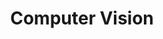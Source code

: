 ---
types: "word"

title: "Computer Vision"

categories: ['']

tags: ['Computer', 'Vision']

arabic: 'رؤية الحاسب'

arexps: []

enwords: ['Computer Vision']

enexps: []

arlexicons: 'ر'

enlexicons: 'C'

authors: ['Ruqayya Roshdy']

translators: ['']

citations: 'تطبيقات الذكاء الاصطناعي في خدمة اللغة العربية'

sources: 'مركز الملك عبدالله بن عبدالعزيز الدولي لخدمة اللغة العربية'

word: "true"

slug: ""
---
